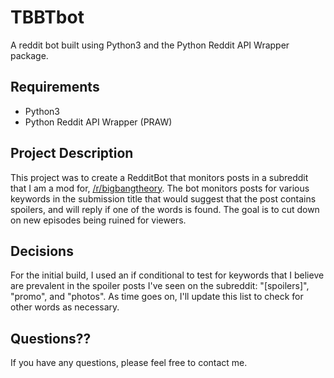 # TBBTbot

A reddit bot built using Python3 and the Python Reddit API Wrapper package.

## Requirements
- Python3
- Python Reddit API Wrapper (PRAW)

## Project Description
This project was to create a RedditBot that monitors posts in a subreddit that I am a mod for, [/r/bigbangtheory](http://www.reddit.com/r/bigbangtheory). The bot monitors posts for various keywords in the submission title that would suggest that the post contains spoilers, and will reply if one of the words is found. The goal is to cut down on new episodes being ruined for viewers.

## Decisions
For the initial build, I used an if conditional to test for keywords that I believe are prevalent in the spoiler posts I've seen on the subreddit: "[spoilers]", "promo", and "photos". As time goes on, I'll update this list to check for other words as necessary.

## Questions??
If you have any questions, please feel free to contact me.
